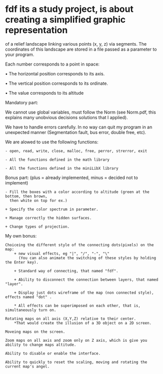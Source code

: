 # fdf its a study project, is about creating a simplified graphic representation
of a relief landscape linking various points (x, y, z) via segments. 
The coordinates of this landscape are stored in a file passed as a parameter to your program.

Each number corresponds to a point in space:

• The horizontal position corresponds to its axis.

• The vertical position corresponds to its ordinate.

• The value corresponds to its altitude


Mandatory part:

We cannot use global variables, must follow the Norm
  (see Norm.pdf, this explains many unobvious decisions solutions that I applied).
  
We have to handle errors carefully. In no way can quit my program in an unexpected
  manner (Segmentation fault, bus error, double free, etc).
  
We are alowed to use the following functions:

    - open, read, write, close, malloc, free, perror, strerror, exit
	
    - All the functions defined in the math library
	
    - All the functions defined in the miniLibX library
	

Bonus part: (plus = already implemented, minus = decided not to implement)
  
	- Fill the boxes with a color according to altitude (green at the bottom, then brown,
	  then white on top for ex.)

	+ Specify the color spectrum in parameter.

	+ Manage correctly the hidden surfaces.

	+ Change types of projection.

My own bonus:

	Choiceing the different style of the connecting dots(pixels) on the map:
		+ new visual effects, eg "|", "/", "-", "\" 
		  (You can also animate the switching of these styles by holding the Enter key).
		  
		+ Standard way of connecting, that named "fdf".
		
		+ Ability to disconnect the connection between layers, that named "layer".
		
		+ Display just dots wireframe of the map (non connected style), effects named "dot" .
		
		* All effects can be superimposed on each other, that is, simultaneously turn on.
			
	Rotating maps on all axis (X,Y,Z) relative to their center. 
		*That would create the illusion of a 3D object on a 2D screen.
		
	Moveing maps on the screen. 
	
	Zoom maps on all axis and zoom only on Z axis, which is give you ability to change maps altitude.
	
	Ability to disable or enable the interface.
	
	Ability to quickly to reset the scaling, moving and rotating the current map's angel.
	
	
	
